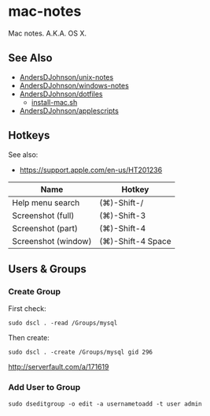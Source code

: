 # mac-notes
Mac notes. A.K.A. OS X.

## See Also
* [AndersDJohnson/unix-notes][unix-notes]
* [AndersDJohnson/windows-notes][windows-notes]
* [AndersDJohnson/dotfiles](https://github.com/AndersDJohnson/dotfiles)
  * [install-mac.sh](https://github.com/AndersDJohnson/dotfiles/blob/master/install-mac.sh)
* [AndersDJohnson/applescripts](https://github.com/AndersDJohnson/applescripts)

## Hotkeys

See also:
* https://support.apple.com/en-us/HT201236

Name | Hotkey
--- | ---
Help menu search | (⌘)-Shift-/
Screenshot (full) | (⌘)-Shift-3
Screenshot (part) | (⌘)-Shift-4
Screenshot (window) | (⌘)-Shift-4 Space

## Users & Groups

### Create Group

First check:
```
sudo dscl . -read /Groups/mysql
```

Then create:
```
sudo dscl . -create /Groups/mysql gid 296
```

http://serverfault.com/a/171619

### Add User to Group
```
sudo dseditgroup -o edit -a usernametoadd -t user admin
```

[unix-notes]: https://github.com/AndersDJohnson/unix-notes
[windows-notes]: https://github.com/AndersDJohnson/windows-notes
